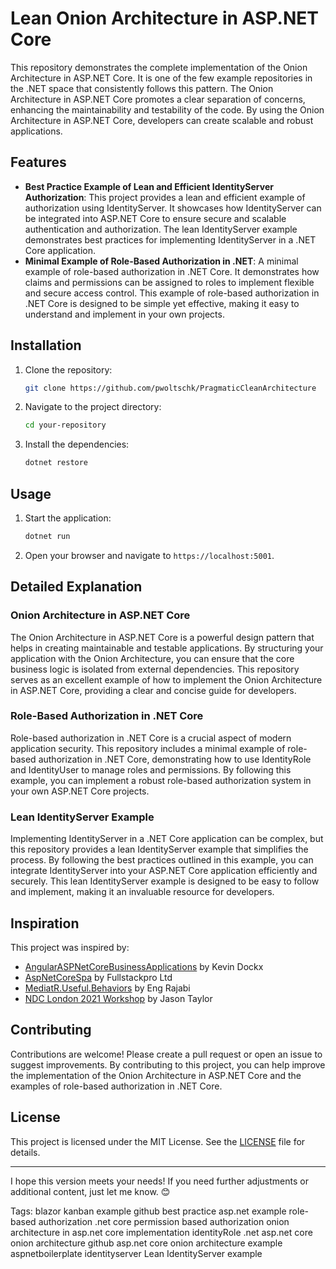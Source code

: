 ﻿# Lean Onion Architecture in ASP.NET Core

This repository demonstrates the complete implementation of the Onion Architecture in ASP.NET Core. It is one of the few example repositories in the .NET space that consistently follows this pattern. The Onion Architecture in ASP.NET Core promotes a clear separation of concerns, enhancing the maintainability and testability of the code. By using the Onion Architecture in ASP.NET Core, developers can create scalable and robust applications.

## Features

- **Best Practice Example of Lean and Efficient IdentityServer Authorization**: This project provides a lean and efficient example of authorization using IdentityServer. It showcases how IdentityServer can be integrated into ASP.NET Core to ensure secure and scalable authentication and authorization. The lean IdentityServer example demonstrates best practices for implementing IdentityServer in a .NET Core application.
- **Minimal Example of Role-Based Authorization in .NET**: A minimal example of role-based authorization in .NET Core. It demonstrates how claims and permissions can be assigned to roles to implement flexible and secure access control. This example of role-based authorization in .NET Core is designed to be simple yet effective, making it easy to understand and implement in your own projects.

## Installation

1. Clone the repository:
    ```bash
    git clone https://github.com/pwoltschk/PragmaticCleanArchitecture
    ```
2. Navigate to the project directory:
    ```bash
    cd your-repository
    ```
3. Install the dependencies:
    ```bash
    dotnet restore
    ```

## Usage

1. Start the application:
    ```bash
    dotnet run
    ```
2. Open your browser and navigate to `https://localhost:5001`.

## Detailed Explanation

### Onion Architecture in ASP.NET Core

The Onion Architecture in ASP.NET Core is a powerful design pattern that helps in creating maintainable and testable applications. By structuring your application with the Onion Architecture, you can ensure that the core business logic is isolated from external dependencies. This repository serves as an excellent example of how to implement the Onion Architecture in ASP.NET Core, providing a clear and concise guide for developers.

### Role-Based Authorization in .NET Core

Role-based authorization in .NET Core is a crucial aspect of modern application security. This repository includes a minimal example of role-based authorization in .NET Core, demonstrating how to use IdentityRole and IdentityUser to manage roles and permissions. By following this example, you can implement a robust role-based authorization system in your own ASP.NET Core projects.

### Lean IdentityServer Example

Implementing IdentityServer in a .NET Core application can be complex, but this repository provides a lean IdentityServer example that simplifies the process. By following the best practices outlined in this example, you can integrate IdentityServer into your ASP.NET Core application efficiently and securely. This lean IdentityServer example is designed to be easy to follow and implement, making it an invaluable resource for developers.

## Inspiration

This project was inspired by:

- [AngularASPNetCoreBusinessApplications](https://github.com/KevinDockx/AngularASPNetCoreBusinessApplications/blob/master/Finished%20sample/TourManagement.API/Entities/AuditableEntity.cs) by Kevin Dockx
- [AspNetCoreSpa](https://github.com/fullstackproltd/AspNetCoreSpa/blob/e98a1494686e87b384a1d1b868af80f6dd2bd7df/src/Infrastructure/Infrastructure/ServicesExtensions.cs) by Fullstackpro Ltd
- [MediatR.Useful.Behaviors](https://github.com/EngRajabi/MediatR.Useful.Behaviors/blob/develop/src/MediatR.Useful.Behavior/Behavior/PerformanceBehaviour.cs) by Eng Rajabi
- [NDC London 2021 Workshop](https://github.com/jasontaylordev/ndc-london-2021-workshop) by Jason Taylor

## Contributing

Contributions are welcome! Please create a pull request or open an issue to suggest improvements. By contributing to this project, you can help improve the implementation of the Onion Architecture in ASP.NET Core and the examples of role-based authorization in .NET Core.

## License

This project is licensed under the MIT License. See the [LICENSE](LICENSE) file for details.

---

I hope this version meets your needs! If you need further adjustments or additional content, just let me know. 😊

Tags:
blazor kanban example github
best practice asp.net example
role-based authorization .net core
permission based authorization
onion architecture in asp.net core
implementation identityRole .net
asp.net core onion architecture github
asp.net core onion architecture example
aspnetboilerplate identityserver
Lean IdentityServer example

